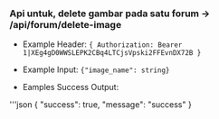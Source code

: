 ### Api untuk, delete gambar pada satu forum -> /api/forum/delete-image

- Example Header: `{ Authorization: Bearer 1|XEg4gD0WWSLEPK2CBq4LTCjsVpski2FFEvnDX72B }`

- Example Input: `{"image_name": string}`

- Eamples Success Output:

'''json
{
    "success": true,
    "message": "success"
}
 ```